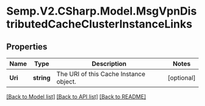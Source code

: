 # Semp.V2.CSharp.Model.MsgVpnDistributedCacheClusterInstanceLinks
## Properties

Name | Type | Description | Notes
------------ | ------------- | ------------- | -------------
**Uri** | **string** | The URI of this Cache Instance object. | [optional] 

[[Back to Model list]](../README.md#documentation-for-models) [[Back to API list]](../README.md#documentation-for-api-endpoints) [[Back to README]](../README.md)


